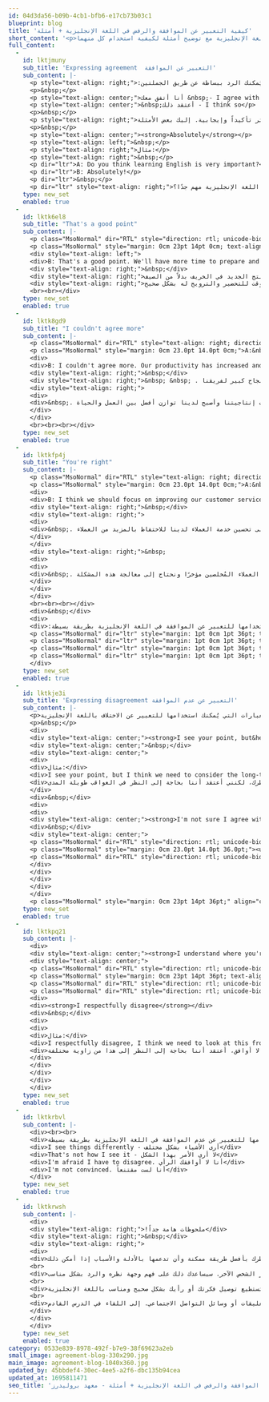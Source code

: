 ```yaml
---
id: 04d3da56-b09b-4cb1-bfb6-e17cb73b03c1
blueprint: blog
title: 'كيفية التعبير عن الموافقة والرفض في اللغة الإنجليزية + أمثلة'
short_content: '<p>اللغة الإنجليزية هي لغة التحدث على نطاق واسع في جميع أنحاء العالم، ومن أهم أساليب التواصل في أي لغة هي التعبير عن الموافقة والرفض سواء على المستوى المهني أو المناقشات العادية عندما تتحدث مع شخص ما. لذلك من المهم معرفة كيفية التعبير عن الموافقة أو الرفض باللغة الإنجليزية بشكل مناسب. في هذا المقال نناقش العبارات التي تُستخدم عند الموافقة أو الرفض في التحدث باللغة الإنجليزية مع توضيح أمثلة لكيفية استخدام كل منهما.</p>'
full_content:
  -
    id: lktjmuny
    sub_title: 'Expressing agreement  التعبير عن الموافقة'
    sub_content: |-
      <p style="text-align: right;">:عندما تتفق مع شخص في رأي ما، يُمكنك الرد ببساطة عن طريق الجملتين</p>
      <p>&nbsp;</p>
      <p style="text-align: center;">أنا أتفق معك &nbsp;- I agree with you</p>
      <p style="text-align: center;">&nbsp;أعتقد ذلك - I think so</p>
      <p>&nbsp;</p>
      <p style="text-align: right;">ومع ذلك، هناك عبارات أخرى يُمكنك استخدامها لإظهار موافقتك بشكل أكثر تأكيداً وإيجابية. إليك بعض الأمثلة:</p>
      <p>&nbsp;</p>
      <p style="text-align: center;"><strong>Absolutely</strong></p>
      <p style="text-align: left;">&nbsp;</p>
      <p style="text-align: right;">مثال:</p>
      <p style="text-align: right;">&nbsp;</p>
      <p dir="ltr">A: Do you think learning English is very important?</p>
      <p dir="ltr">B: Absolutely!</p>
      <p dir="ltr">&nbsp;</p>
      <p dir="ltr" style="text-align: right;">هل تعتقد أن تعلُم اللغة الإنجليزية مهم جدًا؟ -<br>!بالتاكيد -</p>
    type: new_set
    enabled: true
  -
    id: lktk6el8
    sub_title: "That's a good point"
    sub_content: |-
      <p class="MsoNormal" dir="RTL" style="direction: rtl; unicode-bidi: embed; margin: 0cm 0cm 14pt 23pt; text-align: left;"><span lang="AR-SA" style="font-size: 12.0pt; line-height: 115%; font-family: 'Times New Roman',serif; mso-ascii-font-family:  Somar Sans; mso-fareast-font-family:  Somar Sans; mso-hansi-font-family:  Somar Sans; background: white; mso-highlight: white;">مثال:</span></p>
      <p class="MsoNormal" style="margin: 0cm 23pt 14pt 0cm; text-align: left;">A: I think we should consider launching the new product in the fall instead of the summer.</p>
      <div style="text-align: left;">
      <div>B: That's a good point. We'll have more time to prepare and promote it properly.</div>
      <div style="text-align: right;">&nbsp;</div>
      <div style="text-align: right;">أعتقد أننا يجب أن نُفكر في إطلاق المنتج الجديد في الخريف بدلاً من الصيف -</div>
      <div style="text-align: right;">هذه نقطة جيدة. سيكون لدينا المزيد من الوقت للتحضير والترويج له بشكل صحيح -</div>
      <br><br></div>
    type: new_set
    enabled: true
  -
    id: lktk8gd9
    sub_title: "I couldn't agree more"
    sub_content: |-
      <p class="MsoNormal" dir="RTL" style="text-align: right; direction: rtl; unicode-bidi: embed; margin: 0cm 0cm 14.0pt 23.0pt;"><span lang="AR-SA" style="font-size: 12.0pt; line-height: 115%; font-family: 'Times New Roman',serif; mso-ascii-font-family:  Somar Sans; mso-fareast-font-family:  Somar Sans; mso-hansi-font-family:  Somar Sans; background: white; mso-highlight: white;">مثال:</span></p>
      <p class="MsoNormal" style="margin: 0cm 23.0pt 14.0pt 0cm;">A:&nbsp;In my opinion, remote work has been a great success for our team.</p>
      <div>
      <div>B: I couldn't agree more. Our productivity has increased and we have a better work-life balance.</div>
      <div style="text-align: right;">&nbsp;</div>
      <div style="text-align: right;">&nbsp; &nbsp; . في رأيي، يُعد العمل عن بُعد نجاح كبير لفريقنا -</div>
      <div style="text-align: right;">
      <div>
      <div>&nbsp;. لا يمكنني إلا أن أوافقك الرأي تمامًا. لقد زادت إنتاجيتنا وأصبح لدينا توازن أفضل بين العمل والحياة -</div>
      </div>
      </div>
      <br><br><br></div>
    type: new_set
    enabled: true
  -
    id: lktkfp4j
    sub_title: "You're right"
    sub_content: |-
      <p class="MsoNormal" dir="RTL" style="text-align: right; direction: rtl; unicode-bidi: embed; margin: 0cm 0cm 14.0pt 23.0pt;"><span lang="AR-SA" style="font-size: 12.0pt; line-height: 115%; font-family: 'Times New Roman',serif; mso-ascii-font-family:  Somar Sans; mso-fareast-font-family:  Somar Sans; mso-hansi-font-family:  Somar Sans; background: white; mso-highlight: white;">مثال:</span></p>
      <p class="MsoNormal" style="margin: 0cm 23.0pt 14.0pt 0cm;">A:&nbsp;I think we should focus on improving our customer service to retain more clients.</p>
      <div>
      <div>B: I think we should focus on improving our customer service to retain more clients.</div>
      <div style="text-align: right;">&nbsp;</div>
      <div style="text-align: right;">
      <div>
      <div>&nbsp;. أعتقد أننا يجب أن نُركز على تحسين خدمة العملاء لدينا للاحتفاظ بالمزيد من العملاء -</div>
      </div>
      </div>
      <div style="text-align: right;">&nbsp;
      <div>
      <div>
      <div>&nbsp;. أنت على حق. لقد فقدنا بعض العملاء المُخلصين مؤخرًا ونحتاج إلى معالجة هذه المشكلة -</div>
      </div>
      </div>
      </div>
      <br><br><br></div>
      <div>&nbsp;</div>
      <div>
      <div>:كما هناك جمل بسيطة يُمكنك استخدامها للتعبير عن الموافقة في اللغة الإنجليزية بطريقة بسيطة</div>
      <p class="MsoNormal" dir="ltr" style="margin: 1pt 0cm 1pt 36pt; text-align: left;"><span lang="EN" style="font-family:  Somar Sans; mso-fareast-font-family:  Somar Sans; mso-bidi-font-family:  Somar Sans;">I completely agree - </span><span dir="RTL" lang="AR-SA" style="font-family: 'Times New Roman',serif; mso-ascii-font-family:  Somar Sans; mso-fareast-font-family:  Somar Sans; mso-hansi-font-family:  Somar Sans;">أنا أوافق تماماً</span><span lang="AR-SA" style="font-family:  Somar Sans; mso-fareast-font-family:  Somar Sans; mso-bidi-font-family:  Somar Sans;"> </span></p>
      <p class="MsoNormal" dir="ltr" style="margin: 1pt 0cm 1pt 36pt; text-align: left;"><span lang="EN" style="font-family:  Somar Sans; mso-fareast-font-family:  Somar Sans; mso-bidi-font-family:  Somar Sans;">That's exactly what I was thinking - </span><span dir="RTL" lang="AR-SA" style="font-family: 'Times New Roman',serif; mso-ascii-font-family:  Somar Sans; mso-fareast-font-family:  Somar Sans; mso-hansi-font-family:  Somar Sans;">هذا بالضبط ما كنت أفكر فيه</span></p>
      <p class="MsoNormal" dir="ltr" style="margin: 1pt 0cm 1pt 36pt; text-align: left;"><span lang="EN" style="font-family:  Somar Sans; mso-fareast-font-family:  Somar Sans; mso-bidi-font-family:  Somar Sans;">You're absolutely right - </span><span dir="RTL" lang="AR-SA" style="font-family: 'Times New Roman',serif; mso-ascii-font-family:  Somar Sans; mso-fareast-font-family:  Somar Sans; mso-hansi-font-family:  Somar Sans;">أنت مُحق تماماً</span></p>
      <p class="MsoNormal" dir="ltr" style="margin: 1pt 0cm 1pt 36pt; text-align: left;"><span lang="EN" style="font-family:  Somar Sans; mso-fareast-font-family:  Somar Sans; mso-bidi-font-family:  Somar Sans;">I'm with you on this one - </span><span dir="RTL" lang="AR-SA" style="font-family: 'Times New Roman',serif; mso-ascii-font-family:  Somar Sans; mso-fareast-font-family:  Somar Sans; mso-hansi-font-family:  Somar Sans;">أنا معك في هذا</span></p>
      </div>
    type: new_set
    enabled: true
  -
    id: lktkje3i
    sub_title: 'Expressing disagreement التعبير عن عدم الموافقة'
    sub_content: |-
      <p>عندما تختلف في الرأي مع شخص ما، من المهم أن تفعل ذلك بشكل مهذب وإيجابي. إليك بعض العبارات التي يُمكنك استخدامها للتعبير عن الاختلاف باللغة الإنجليزية:</p>
      <p>&nbsp;</p>
      <div>
      <div style="text-align: center;"><strong>I see your point, but&hellip;</strong></div>
      <div style="text-align: center;">&nbsp;</div>
      <div style="text-align: center;">
      <div>
      <div>مثال:</div>
      <div>I see your point, but I think we need to consider the long-term consequences.</div>
      <div>أرى وجهة نظرك، لكنني أعتقد أننا بحاجة إلى النظر في العواقب طويلة المدى.</div>
      </div>
      <div>&nbsp;</div>
      <div>
      <div>
      <div style="text-align: center;"><strong>I'm not sure I agree with that</strong></div>
      <div>&nbsp;</div>
      <div style="text-align: center;">
      <p class="MsoNormal" dir="RTL" style="direction: rtl; unicode-bidi: embed; margin: 0cm 36pt 14pt 23pt;"><span lang="AR-SA" style="font-size: 12.0pt; line-height: 115%; font-family: 'Times New Roman',serif; mso-ascii-font-family:  Somar Sans; mso-fareast-font-family:  Somar Sans; mso-hansi-font-family:  Somar Sans; background: white; mso-highlight: white;">مثال</span><span lang="AR-SA" style="font-size: 12.0pt; line-height: 115%; font-family:  Somar Sans; mso-fareast-font-family:  Somar Sans; mso-bidi-font-family:  Somar Sans; background: white; mso-highlight: white;">:</span></p>
      <p class="MsoNormal" style="margin: 0cm 23.0pt 14.0pt 36.0pt;"><u><span lang="EN" style="font-size: 12.0pt; line-height: 115%; font-family:  Somar Sans; mso-fareast-font-family:  Somar Sans; mso-bidi-font-family:  Somar Sans;">I'm not sure I agree with that, </span></u><span lang="EN" style="font-size: 12.0pt; line-height: 115%; font-family:  Somar Sans; mso-fareast-font-family:  Somar Sans; mso-bidi-font-family:  Somar Sans;">I think there may be other factors to consider.</span></p>
      <p class="MsoNormal" dir="RTL" style="direction: rtl; unicode-bidi: embed; margin: 0cm 36pt 14pt 23pt;"><span lang="AR-SA" style="font-size: 12.0pt; line-height: 115%; font-family: 'Times New Roman',serif; mso-ascii-font-family:  Somar Sans; mso-fareast-font-family:  Somar Sans; mso-hansi-font-family:  Somar Sans;">لست متأكدًا من أنني أتفق مع ذلك، أعتقد أنه قد تكون هناك عوامل أخرى يجب مراعاتها</span><span lang="AR-SA" style="font-size: 12.0pt; line-height: 115%; font-family:  Somar Sans; mso-fareast-font-family:  Somar Sans; mso-bidi-font-family:  Somar Sans;">.</span></p>
      </div>
      </div>
      </div>
      </div>
      </div>
      <p class="MsoNormal" style="margin: 0cm 23pt 14pt 36pt;" align="center">&nbsp;</p>
    type: new_set
    enabled: true
  -
    id: lktkpq21
    sub_content: |-
      <div>
      <div style="text-align: center;"><strong>I understand where you're coming from, but&hellip;</strong></div>
      <div style="text-align: center;">
      <p class="MsoNormal" dir="RTL" style="direction: rtl; unicode-bidi: embed; margin: 0cm 36pt 14pt 23pt; text-align: center;"><span lang="AR-SA" style="font-size: 12.0pt; line-height: 115%; font-family: 'Times New Roman',serif; mso-ascii-font-family:  Somar Sans; mso-fareast-font-family:  Somar Sans; mso-hansi-font-family:  Somar Sans; background: white; mso-highlight: white;">مثال</span><span lang="AR-SA" style="font-size: 12.0pt; line-height: 115%; font-family:  Somar Sans; mso-fareast-font-family:  Somar Sans; mso-bidi-font-family:  Somar Sans; background: white; mso-highlight: white;">:</span></p>
      <p class="MsoNormal" style="margin: 0cm 23pt 14pt 36pt; text-align: center;"><u><span lang="EN" style="font-size: 12.0pt; line-height: 115%; font-family:  Somar Sans; mso-fareast-font-family:  Somar Sans; mso-bidi-font-family:  Somar Sans;"><span style="mso-spacerun: yes;">&nbsp;</span>I understand where you're coming from, but </span></u><span lang="EN" style="font-size: 12.0pt; line-height: 115%; font-family:  Somar Sans; mso-fareast-font-family:  Somar Sans; mso-bidi-font-family:  Somar Sans;">I don't think that's the best solution.</span></p>
      <p class="MsoNormal" dir="RTL" style="direction: rtl; unicode-bidi: embed; margin: 0cm 36pt 14pt 23pt; text-align: center;"><span lang="AR-SA" style="font-size: 12.0pt; line-height: 115%; font-family: 'Times New Roman',serif; mso-ascii-font-family:  Somar Sans; mso-fareast-font-family:  Somar Sans; mso-hansi-font-family:  Somar Sans;">أتفهم وجهة نظرك، لكنني لا أعتقد أن هذا هو الحل الأفض</span><strong><span lang="AR-SA" style="font-size: 12.0pt; line-height: 115%; font-family: 'Times New Roman',serif; mso-ascii-font-family:  Somar Sans; mso-fareast-font-family:  Somar Sans; mso-hansi-font-family:  Somar Sans;">ل</span><span lang="AR-SA" style="font-size: 12.0pt; line-height: 115%; font-family:  Somar Sans; mso-fareast-font-family:  Somar Sans; mso-bidi-font-family:  Somar Sans;">.</span></strong></p>
      <p class="MsoNormal" dir="RTL" style="direction: rtl; unicode-bidi: embed; margin: 0cm 36pt 14pt 23pt; text-align: center;">&nbsp;</p>
      <div>
      <div><strong>I respectfully disagree</strong></div>
      <div>&nbsp;</div>
      <div>
      <div>
      <div>مثال:</div>
      <div>I respectfully disagree, I think we need to look at this from a different angle.</div>
      <div>بكل احترام أنا لا أوافق، أعتقد أننا بحاجة إلى النظر إلى هذا من زاوية مختلفة.</div>
      </div>
      </div>
      </div>
      </div>
      </div>
    type: new_set
    enabled: true
  -
    id: lktkrbvl
    sub_content: |-
      <div><br><br>
      <div>كما هناك جمل بسيطة يُمكنك استخدامها للتعبير عن عدم الموافقة في اللغة الإنجليزية بطريقة بسيطة:</div>
      <div>I see things differently - أرى الأشياء بشكل مختلف</div>
      <div>That's not how I see it - لا أرى الأمر بهذا الشكل</div>
      <div>I'm afraid I have to disagree. أنا لا أوافقك الرأي</div>
      <div>I'm not convinced. أنا لست مقتنعاً</div>
      </div>
    type: new_set
    enabled: true
  -
    id: lktkrwsh
    sub_content: |-
      <div>
      <div style="text-align: right;">!ملحوظات هامة جداً</div>
      <div style="text-align: right;">&nbsp;</div>
      <div style="text-align: right;">
      <div>
      <div>من المهم عند رفض شيء ما أو وجهة نظر ما أن تفعل ذلك بطريقة لائقة وأن تتجنب التحدث بطريقة حادة أو فيها هجوم على الطرف الآخر. فبدلاً من ذلك يُمكنك أن تُركز على تقديم وجهة نظرك بأفضل طريقة ممكنة وأن تدعمها بالأدلة والأسباب إذا أمكن ذلك.</div>
      <br>
      <div>كما أنه يجب الأخذ في الاعتبار نبرة الصوت التي تتحدث بها بالجمل السابقة، سواء كنت موافق أو رافض الشيء لأن ذلك يُساعدك على إبقاء المحادثة إيجابية حتى وإن اختلفت الآراء، كما أنه من المهم الاستماع بشكل فعال إلى منظور الشخص الآخر. سيساعدك ذلك على فهم وجهة نظره والرد بشكل مناسب.</div>
      <br>
      <div>في النهاية وبشكل عام، التواصل الفعَّال والمناقشات الصحية تحتوي على موافقة أو رفض ولكن بطريقة مهذبة وإيجابية وبهذه الطريقة تستطيع توصيل فكرتك أو رأيك بشكل صحيح ومناسب باللغة الإنجليزية.</div>
      <br>
      <div>انتهى درس اليوم، شاركنا بمقترحاتك للتطوير أو أي سؤال يدور في ذهنك عن اللغة الإنجليزية سواء من خلال التعليقات أو وسائل التواصل الاجتماعي. إلى اللقاء في الدرس القادم.</div>
      </div>
      </div>
      </div>
    type: new_set
    enabled: true
category: 0533e839-8978-492f-b7e9-38f69623a2eb
small_image: agreement-blog-330x290.jpg
main_image: agreement-blog-1040x360.jpg
updated_by: 45bbdef4-30ec-4ee5-a2f6-dbc135b94cea
updated_at: 1695811471
seo_title: 'كيفية التعبير عن الموافقة والرفض في اللغة الإنجليزية + أمثلة - معهد بروليدرز'
---
```

